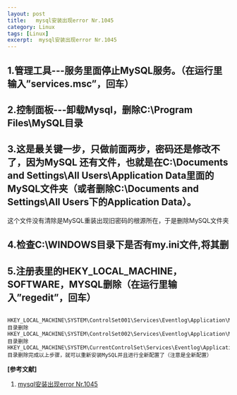 ```yaml
---
layout: post
title:   mysql安装出现error Nr.1045  
category: Linux
tags: [Linux]
excerpt:  mysql安装出现error Nr.1045
---
```


## 1.管理工具---服务里面停止MySQL服务。（在运行里输入”services.msc”，回车） ##

## 2.控制面板---卸载Mysql，删除C:\Program Files\MySQL目录 ##

## 3.这是最关键一步，只做前面两步，密码还是修改不了，因为MySQL 还有文件，也就是在C:\Documents and Settings\All Users\Application Data里面的MySQL文件夹（或者删除C:\Documents and Settings\All Users下的Application Data）。 ##

这个文件没有清除是MySQL重装出现旧密码的根源所在，于是删除MySQL文件夹

## 4.检查C:\WINDOWS目录下是否有my.ini文件,将其删 ##

## 5.注册表里的HEKY_LOCAL_MACHINE，SOFTWARE，MYSQL删除（在运行里输入”regedit”，回车） ##

       HKEY_LOCAL_MACHINE\SYSTEM\ControlSet001\Services\Eventlog\Application\MySQL 目录删除　　HKEY_LOCAL_MACHINE\SYSTEM\ControlSet002\Services\Eventlog\Application\MySQL 目录删除       HKEY_LOCAL_MACHINE\SYSTEM\CurrentControlSet\Services\Eventlog\Application\MySQL 目录删除完成以上步骤，就可以重新安装MySQL并且进行全新配置了（注意是全新配置）


**[参考文献]**

1. [mysql安装出现error Nr.1045](https://jingyan.baidu.com/article/e52e36157a97c740c60c51f7.html "mysql安装出现error Nr.1045")
